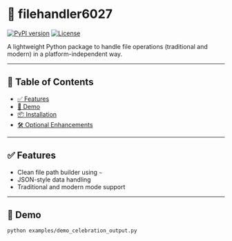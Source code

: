 # 🎉 filehandler6027

[![PyPI version](https://img.shields.io/pypi/v/filehandler6027.svg)](https://pypi.org/project/filehandler6027/)
[![License](https://img.shields.io/pypi/l/filehandler6027)](https://github.com/charlie6027/filehandler6027/blob/main/LICENSE)

A lightweight Python package to handle file operations (traditional and modern) in a platform-independent way.

---

## 📖 Table of Contents

- [✅ Features](#-features)
- [🚀 Demo](#-demo)
- [📦 Installation](#-installation)
- [🛠️ Optional Enhancements](#-optional-enhancements-if-you-like)

---

## ✅ Features

- Clean file path builder using `~`
- JSON-style data handling
- Traditional and modern mode support

---

## 🚀 Demo

```bash
python examples/demo_celebration_output.py
